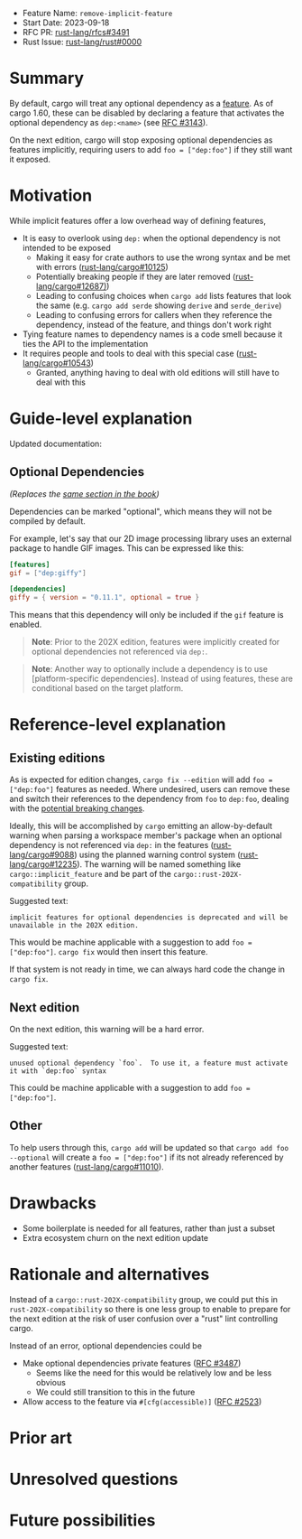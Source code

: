 - Feature Name: `remove-implicit-feature`
- Start Date: 2023-09-18
- RFC PR: [rust-lang/rfcs#3491](https://github.com/rust-lang/rfcs/pull/3491)
- Rust Issue: [rust-lang/rust#0000](https://github.com/rust-lang/rust/issues/0000)

# Summary
[summary]: #summary

By default, cargo will treat any optional dependency as a
[feature](https://doc.rust-lang.org/cargo/reference/features.html).
As of cargo 1.60, these can be disabled by declaring a feature that activates
the optional dependency as `dep:<name>`
(see [RFC #3143](https://rust-lang.github.io/rfcs/3143-cargo-weak-namespaced-features.html)).

On the next edition, cargo will stop exposing optional dependencies as features
implicitly, requiring users to add `foo = ["dep:foo"]` if they still want it exposed.

# Motivation
[motivation]: #motivation

While implicit features offer a low overhead way of defining features,
- It is easy to overlook using `dep:` when the optional dependency is not intended to be exposed
  - Making it easy for crate authors to use the wrong syntax and be met with errors ([rust-lang/cargo#10125](https://github.com/rust-lang/cargo/issues/10125))
  - Potentially breaking people if they are later removed ([rust-lang/cargo#12687)](https://github.com/rust-lang/cargo/pull/12687))
  - Leading to confusing choices when `cargo add` lists features that look the same (e.g. `cargo add serde` showing `derive` and `serde_derive`)
  - Leading to confusing errors for callers when they reference the dependency, instead of the feature, and things don't work right
- Tying feature names to dependency names is a code smell because it ties the API to the implementation
- It requires people and tools to deal with this special case ([rust-lang/cargo#10543](https://github.com/rust-lang/cargo/issues/10543))
  - Granted, anything having to deal with old editions will still have to deal with this

# Guide-level explanation
[guide-level-explanation]: #guide-level-explanation



Updated documentation:

## Optional Dependencies
*(Replaces the [same section in the book](https://doc.rust-lang.org/cargo/reference/features.html#optional-dependencies))*

Dependencies can be marked "optional", which means they will not be compiled
by default.

For example, let's say that our 2D image processing library uses
an external package to handle GIF images. This can be expressed like this:

```toml
[features]
gif = ["dep:giffy"]

[dependencies]
giffy = { version = "0.11.1", optional = true }
```

This means that this dependency will only be included if the `gif`
feature is enabled.

> **Note**: Prior to the 202X edition, features were implicitly created for
> optional dependencies not referenced via `dep:`.

> **Note**: Another way to optionally include a dependency is to use
> [platform-specific dependencies]. Instead of using features, these are
> conditional based on the target platform.

# Reference-level explanation
[reference-level-explanation]: #reference-level-explanation

## Existing editions

As is expected for edition changes, `cargo fix --edition` will add `foo = ["dep:foo"]` features as needed.
Where undesired, users can remove these and switch their references to the
dependency from `foo` to `dep:foo`,
dealing with the [potential breaking changes](https://doc.rust-lang.org/cargo/reference/semver.html#cargo-remove-opt-dep).

Ideally, this will be accomplished by `cargo` emitting an allow-by-default
warning when parsing a workspace member's package when an optional dependency
is not referenced via `dep:` in the features
([rust-lang/cargo#9088](https://github.com/rust-lang/cargo/issues/9088))
using the planned warning control system
([rust-lang/cargo#12235](https://github.com/rust-lang/cargo/issues/12235)).
The warning will be named something like `cargo::implicit_feature` and be part
of the `cargo::rust-202X-compatibility` group.

Suggested text:
```
implicit features for optional dependencies is deprecated and will be unavailable in the 202X edition.
```
This would be machine applicable with a suggestion to add `foo = ["dep:foo"]`.  `cargo fix` would then insert this feature.

If that system is not ready in time, we can always hard code the change in `cargo fix`.

## Next edition

On the next edition, this warning will be a hard error.

Suggested text:
```
unused optional dependency `foo`.  To use it, a feature must activate it with `dep:foo` syntax
```
This could be machine applicable with a suggestion to add `foo = ["dep:foo"]`.

## Other

To help users through this, `cargo add` will be updated so that `cargo add foo
--optional` will create a `foo = ["dep:foo"]` if its not already referenced by
another features
([rust-lang/cargo#11010](https://github.com/rust-lang/cargo/issues/11010)).

# Drawbacks
[drawbacks]: #drawbacks

- Some boilerplate is needed for all features, rather than just a subset
- Extra ecosystem churn on the next edition update

# Rationale and alternatives
[rationale-and-alternatives]: #rationale-and-alternatives

Instead of a `cargo::rust-202X-compatibility` group, we could put this in
`rust-202X-compatibility` so there is one less group to enable to prepare for
the next edition at the risk of user confusion over a "rust" lint controlling cargo.

Instead of an error, optional dependencies could be
- Make optional dependencies private features ([RFC #3487](https://github.com/rust-lang/rfcs/pull/3487))
  - Seems like the need for this would be relatively low and be less obvious
  - We could still transition to this in the future
- Allow access to the feature via `#[cfg(accessible)]` ([RFC #2523](https://rust-lang.github.io/rfcs/2523-cfg-path-version.html))

# Prior art
[prior-art]: #prior-art

# Unresolved questions
[unresolved-questions]: #unresolved-questions

# Future possibilities
[future-possibilities]: #future-possibilities
